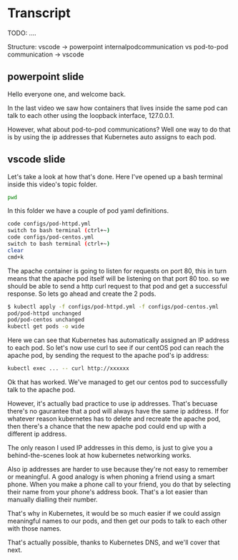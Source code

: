 # Transcript

TODO: ....

Structure:
vscode
-> powerpoint internalpodcommunication vs pod-to-pod communication
-> vscode


## powerpoint slide

Hello everyone one, and welcome back.


In the last video we saw how containers that lives inside the same pod can talk to each other using the loopback interface, 127.0.0.1. 

However, what about pod-to-pod communications? Well one way to do that is by using the ip addresses that Kubernetes auto assigns to each pod.  

## vscode slide

Let's take a look at how that's done. Here I've opened up a bash terminal inside this video's topic folder.

```bash
pwd
```

In this folder we have a couple of pod yaml definitions.

```bash
code configs/pod-httpd.yml 
switch to bash terminal (ctrl+~) 
code configs/pod-centos.yml 
switch to bash terminal (ctrl+~) 
clear
cmd+k

```

The apache container is going to listen for requests on port 80, this in turn means that the apache pod itself will be listening on that port 80 too. so we should be able to send a http curl request to that pod and get a successful response. So lets go ahead and create the 2 pods.  



```bash
$ kubectl apply -f configs/pod-httpd.yml -f configs/pod-centos.yml
pod/pod-httpd unchanged
pod/pod-centos unchanged
kubectl get pods -o wide
```

Here we can see that Kubernetes has automatically assigned an IP address to each pod. So let's now use curl to see if our centOS pod can reach the apache pod, by sending the request to the apache pod's ip address:


```bash
kubectl exec ... -- curl http://xxxxxx
```

Ok that has worked. We've managed to get our centos pod to successfully talk to the apache pod. 

However, it's actually bad practice to use ip addresses. That's becuase there's no gaurantee that a pod will always have the same ip address. If for whatever reason kubernetes has to delete and recreate the apache pod, then there's a chance that the new apache pod could end up with a different ip address. 

The only reason I used IP addresses in this demo, is just to give you a behind-the-scenes look at how kubernetes networking works.

Also ip addresses are harder to use because they're not easy to remember or meaningful. A good analogy is when phoning a friend using a smart phone. When you make a phone call to your friend, you do that by selecting their name from your phone's address book. That's a lot easier than manually dialling their number. 

That's why in Kubernetes, it would be so much easier if we could assign meaningful names to our pods, and then get our pods to talk to each other with those names. 


That's actually possible, thanks to Kubernetes DNS, and we'll cover that next. 


```

